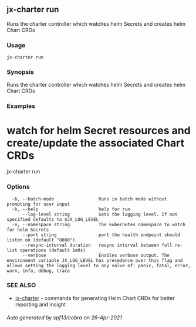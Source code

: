 ## jx-charter run

Runs the charter controller which watches helm Secrets and creates helm Chart CRDs

### Usage

```
jx-charter run
```

### Synopsis

Runs the charter controller which watches helm Secrets and creates helm Chart CRDs

### Examples

  # watch for helm Secret resources and create/update the associated Chart CRDs
  jx-charter run

### Options

```
  -b, --batch-mode                 Runs in batch mode without prompting for user input
  -h, --help                       help for run
      --log-level string           Sets the logging level. If not specified defaults to $JX_LOG_LEVEL
  -n, --namespace string           The kubernetes namespace to watch for helm Secrets
      --port string                port the health endpoint should listen on (default "8080")
      --resync-interval duration   resync interval between full re-list operations (default 1m0s)
      --verbose                    Enables verbose output. The environment variable JX_LOG_LEVEL has precedence over this flag and allows setting the logging level to any value of: panic, fatal, error, warn, info, debug, trace
```

### SEE ALSO

* [jx-charter](jx-charter.md)	 - commands for generating Helm Chart CRDs for better reporting and insight

###### Auto generated by spf13/cobra on 26-Apr-2021
